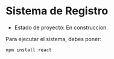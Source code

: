 <h1>Sistema de Registro</h1>

- Estado de proyecto: En construccion.

Para ejecutar el sistema, debes poner: 

```npm install react```
